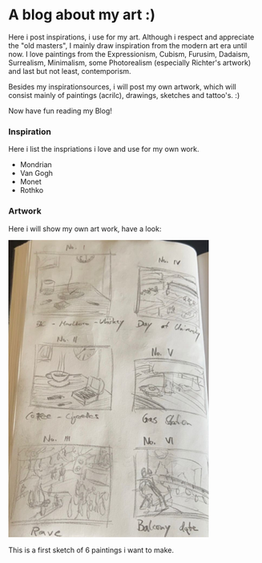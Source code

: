 # A blog about my art :)

Here i post inspirations, i use for my art.
Although i respect and appreciate the "old masters", I mainly draw inspiration
from the modern art era until now.
I love paintings from the Expressionism, Cubism, Furusim, Dadaism, Surrealism, Minimalism,
some Photorealism (especially Richter's artwork) and last but not least, contemporism.

Besides my inspirationsources, i will post my own artwork, which will consist mainly
of paintings (acrilc), drawings, sketches and tattoo's. :)

Now have fun reading my Blog!

### Inspiration 

Here i list the inspriations i love and use for my own work.
 - Mondrian
 - Van Gogh
 - Monet
 - Rothko

### Artwork

Here i will show my own art work, have a look:

<!---![sketch 01](sketch1.jpeg)-->
<img src="sketch1.jpeg" alt="sketch 01" width="400"/>

This is a first sketch of 6 paintings i want to make.

